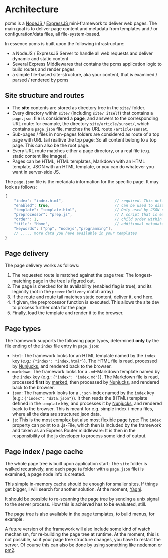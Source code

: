 # Architecture

pcms is a [ NodeJS ](https://nodejs.org/) / [ ExpressJS ](https://expressjs.com/) mini-framework to deliver web pages.
The main goal is to deliver page content and metadata from templates and / or configuration/data files, all file-system-based.

In essence pcms is built upon the following infrastructure:

* a NodeJS / ExpressJS Server to handle all web requests and deliver dynamic and static content
* Several Express Middlewares that contains the pcms application logic to build routes and render pages
* a simple file-based site-structure, aka your content, that is examined / parsed / rendered by pcms

## Site structure and routes

* The **site** contents are stored as directory tree in the `site/` folder.
* Every directory within `site/` (including `site/ itself`) that contains a `page.json` file is considered a **page**, and answers to the corresponding URL route:
  for example, the directory `site/article/sunset/`, which contains a `page.json` file, matches the URL route `/article/sunset`.
* Sub-pages / files in non-pages folders are considered as route of a top page with URL tail realtive the top page:
  So all content belong to a top page. This can also be the root page.
* Every URL route matches either a page directory, or a real file (e.g. static content like images).
* Pages can be HTML, HTML templates, Markdown with an HTML template, JSON with an HTML template, or you can do whatever you want
  in server-side JS.

The `page.json` file is the metadata information for the specific page. It may look as follows:

```javascript
{
    "index": "index.html",                       // required. This defines the page type as well as the included template.
    "enabled": true,                             // can be used to disable a page, e.g. to stop it from being shown.
    "template": "template.html",                 // Only used by JSON data, this is the template used to process the JSON index data.
    "preprocessor": "prep.js",                   // A script that is executed before the page gets rendered, to deliver additional functionality.
    "order": 1,                                  // child order within the parent page. This can be everything, it will be ordered naturally.
    "title": "Home",                             // additional metadata, like page title, keywords etc. This info is available in the page templates.
    "keywords": ["php", "nodejs","programming"],
    // ..... more data you have available in your templates
}
```

## Page delivery

The page delivery works as follows:

1. The requested route is matched against the page tree: The longest-matching page in the tree is figured out.
2. The page is checked for its availability (enabled flag is true), and its legimity (not in the `preventDelivery` match array)
3. If the route and route tail matches static content, deliver it, end here.
4. If given, the preprocessor function is executed. This allows the site dev to process further data for the page
5. Finally, load the template and render it to the browser.

## Page types

The framework supports the following page types, determined **only** by the file ending of the `index` file entry in `page.json`:

* `html`: The framework looks for an HTML template named by the `index` key (e.g.: `{"index": "index.html"}`). The HTML file
    is read, processed by [Nunjucks](https://mozilla.github.io/nunjucks), and rendered back to the browser.
* `markdown`: The framework looks for a `.md`-Markdown template named by the `index` key (e.g.: `{"index": "index.md"}`). The Markdown file
    is read, processed **first** by [marked](https://marked.js.org/), then processed by [Nunjucks](https://mozilla.github.io/nunjucks), and rendered back to the browser.
* `json`: The framework looks for a `.json`-index named by the `index` key (e.g.: `{"index": "data.json"}`).
  It then reads the (HTML) template defined in the `template` key, and processes it by [Nunjucks](https://mozilla.github.io/nunjucks), and rendered back to the browser.
  This is meant for e.g. simple index / menu files, where all the data are structured json data.
* `js`: This is the most complex but also most flexible page type: The `index` property can point to a .js-File, which then is included by the framework and
   taken as an Express Router middleware: It is then in the responsibility of the js developer to process some kind of output.

## Page index / page cache

The whole page tree is built upon application start: The `site` folder is walked recursively, and each page (a folder with a `page.json` file) is
examined, a page node info is created.

This simple in-memory cache should be enough for smaller sites. If things get bigger, I will search for another solution. At the moment, [Yagni](https://www.martinfowler.com/bliki/Yagni.html).

It should be possible to re-scanning the page tree by sending a unix signal to the server process. How this is achieved has to be evaluated, still.

The page tree is also available in the page templates, to build menus, for example.

A future version of the framework will also include some kind of watch mechanism, for re-building the page tree at runtime. At the moment, this is not possible, so if your
page tree structure changes, you have to restart the server. Of course this can also be done by using something like [nodemon](https://nodemon.io/) or [pm2](https://pm2.io/runtime/).
